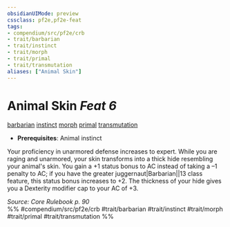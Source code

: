```yaml
---
obsidianUIMode: preview
cssclass: pf2e,pf2e-feat
tags:
- compendium/src/pf2e/crb
- trait/barbarian
- trait/instinct
- trait/morph
- trait/primal
- trait/transmutation
aliases: ["Animal Skin"]
---
```

# Animal Skin  *Feat 6*  
[barbarian](rules/traits/barbarian.md)  [instinct](rules/traits/instinct.md)  [morph](rules/traits/morph.md)  [primal](rules/traits/primal.md)  [transmutation](rules/traits/transmutation.md)  

- **Prerequisites**: Animal instinct

Your proficiency in unarmored defense increases to expert. While you are raging and unarmored, your skin transforms into a thick hide resembling your animal's skin. You gain a +1 status bonus to AC instead of taking a –1 penalty to AC; if you have the greater juggernaut|Barbarian||13 class feature, this status bonus increases to +2. The thickness of your hide gives you a Dexterity modifier cap to your AC of +3.

*Source: Core Rulebook p. 90*  
%% #compendium/src/pf2e/crb #trait/barbarian #trait/instinct #trait/morph #trait/primal #trait/transmutation %%